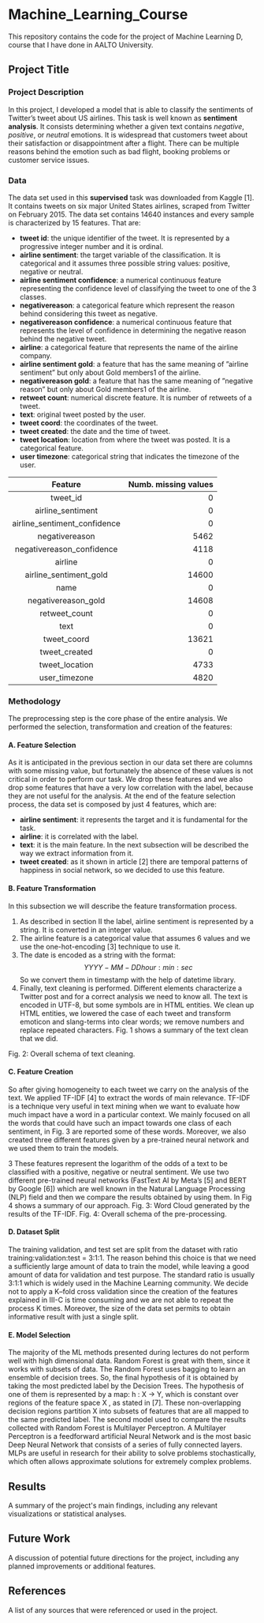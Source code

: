 # Machine_Learning_Course
This repository contains the code for the project of Machine Learning D, course that I have done in AALTO University.


## Project Title

### Project Description
In this project, I developed a model that is able to classify the sentiments of Twitter’s tweet about US airlines. This task is
well known as **sentiment analysis**. It consists determining whether a given text contains _negative_, _positive_, or _neutral_ emotions.
It is widespread that customers tweet about their satisfaction or disappointment after a flight. There can be multiple reasons
behind the emotion such as bad flight, booking problems or customer service issues.

### Data
The data set used in this **supervised** task was downloaded from Kaggle [1]. It contains tweets on six major United States
airlines, scraped from Twitter on February 2015.
The data set contains 14640 instances and every sample is characterized by 15 features. That are:
- **tweet id**: the unique identifier of the tweet. It is represented by a progressive integer number and it is ordinal.
- **airline sentiment**: the target variable of the classification. It is categorical and it assumes three possible string values:
positive, negative or neutral.
- **airline sentiment confidence**: a numerical continuous feature representing the confidence level of classifying the tweet
to one of the 3 classes.
- **negativereason**: a categorical feature which represent the reason behind considering this tweet as negative.
- **negativereason confidence**: a numerical continuous feature that represents the level of confidence in determining the
negative reason behind the negative tweet.
- **airline**: a categorical feature that represents the name of the airline company.
- **airline sentiment gold**: a feature that has the same meaning of ”airline sentiment” but only about Gold members1 of
the airline.
- **negativereason gold**: a feature that has the same meaning of ”negative reason” but only about Gold members1 of the
airline.
- **retweet count**: numerical discrete feature. It is number of retweets of a tweet.
- **text**: original tweet posted by the user.
- **tweet coord**: the coordinates of the tweet.
- **tweet created**: the date and the time of tweet.
- **tweet location**: location from where the tweet was posted. It is a categorical feature.
- **user timezone**: categorical string that indicates the timezone of the user.

<center>
  
|**Feature**| **Numb. missing values** |
|:--------:|---------:|
| tweet_id                      | 0 |
| airline_sentiment             | 0 |
| airline_sentiment_confidence  | 0  |                          
| negativereason                | 5462 |                        
| negativereason_confidence     | 4118 |                        
| airline                       | 0 |                           
| airline_sentiment_gold       | 14600 |                        
| name                           | 0 |                           
| negativereason_gold           | 14608 |                        
| retweet_count                 | 0 |                            
| text                           | 0 |                           
| tweet_coord                   | 13621 |                        
| tweet_created                 | 0 |                            
| tweet_location                | 4733 |                         
| user_timezone                 | 4820 |                         

</center>

### Methodology
The preprocessing step is the core phase of the entire analysis. We performed the selection, transformation and creation of
the features:
#### A. Feature Selection
As it is anticipated in the previous section in our data set there are columns with some missing value, but fortunately the
absence of these values is not critical in order to perform our task. We drop these features and we also drop some features
that have a very low correlation with the label, because they are not useful for the analysis.
At the end of the feature selection process, the data set is composed by just 4 features, which are:
- **airline sentiment**: it represents the target and it is fundamental for the task.
- **airline**: it is correlated with the label.
- **text**: it is the main feature. In the next subsection will be described the way we extract information from it.
- **tweet created**: as it shown in article [2] there are temporal patterns of happiness in social network, so we decided to use
this feature.

#### B. Feature Transformation
In this subsection we will describe the feature transformation process.
  1) As described in section II the label, airline sentiment is represented by a string. It is converted in an integer value.
  2) The airline feature is a categorical value that assumes 6 values and we use the one-hot-encoding [3] technique to use it.
  3) The date is encoded as a string with the format:
                                $$YYYY − MM − DD hour : min : sec$$
  So we convert them in timestamp with the help of datetime library.
  4) Finally, text cleaning is performed. Different elements characterize a Twitter post and for a correct analysis we need
  to know all. The text is encoded in UTF-8, but some symbols are in HTML entities. We clean up HTML entities, we
  lowered the case of each tweet and transform emoticon and slang-terms into clear words; we remove numbers and replace
  repeated characters. Fig. 1 shows a summary of the text clean that we did.
  
  Fig. 2: Overall schema of text cleaning.
  #### C. Feature Creation
  So after giving homogeneity to each tweet we carry on the analysis of the text. We applied TF-IDF [4] to extract the words
  of main relevance. TF-IDF is a technique very useful in text mining when we want to evaluate how much impact have a
  word in a particular context. We mainly focused on all the words that could have such an impact towards one class of each
  sentiment, in Fig. 3 are reported some of these words.
  Moreover, we also created three different features given by a pre-trained neural network and we used them to train the models.

3
These features represent the logarithm of the odds of a text to be classified with a positive, negative or neutral sentiment.
We use two different pre-trained neural networks (FastText AI by Meta’s [5] and BERT by Google [6]) which are well known
in the Natural Language Processing (NLP) field and then we compare the results obtained by using them. In Fig 4 shows a
summary of our approach.
Fig. 3: Word Cloud generated by the results of the TF-IDF.
Fig. 4: Overall schema of the pre-processing.

#### D. Dataset Split
The training validation, and test set are split from the dataset with ratio training:validation:test = 3:1:1. The reason behind
this choice is that we need a sufficiently large amount of data to train the model, while leaving a good amount of data for
validation and test purpose. The standard ratio is usually 3:1:1 which is widely used in the Machine Learning community. We
decide not to apply a K–fold cross validation since the creation of the features explained in III-C is time consuming and we
are not able to repeat the process K times. Moreover, the size of the data set permits to obtain informative result with just a
single split.

#### E. Model Selection
The majority of the ML methods presented during lectures do not perform well with high dimensional data. Random Forest
is great with them, since it works with subsets of data. The Random Forest uses bagging to learn an ensemble of decision
trees. So, the final hypothesis of it is obtained by taking the most predicted label by the Decision Trees. The hypothesis of
one of them is represented by a map: h : X → Y, which is constant over regions of the feature space X , as stated in [7].
These non-overlapping decision regions partition X into subsets of features that are all mapped to the same predicted label.
The second model used to compare the results collected with Random Forest is Multilayer Perceptron. A Multilayer
Perceptron is a feedforward artificial Neural Network and is the most basic Deep Neural Network that consists of a series
of fully connected layers. MLPs are useful in research for their ability to solve problems stochastically, which often allows
approximate solutions for extremely complex problems.


## Results
A summary of the project's main findings, including any relevant visualizations or statistical analyses.

## Future Work
A discussion of potential future directions for the project, including any planned improvements or additional features.

## References
A list of any sources that were referenced or used in the project.
